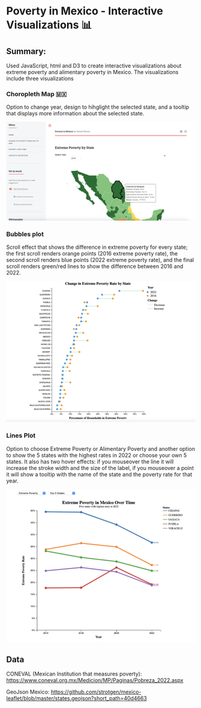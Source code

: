 # Poverty in Mexico - Interactive Visualizations 📊

## Summary:

Used JavaScript, html and D3 to create interactive visualizations about extreme poverty and alimentary poverty in Mexico. The visualizations include three visualizations

### Choropleth Map 🇲🇽

Option to change year, design to hihglight the selected state, and a tooltip that displays more information about the selected state.

![Alt text](map_example.png)

### Bubbles plot 

Scroll effect that shows the difference in extreme poverty for every state; the first scroll renders orange points (2016 extreme poverty rate), the second scroll renders blue points (2022 extreme poverty rate), and the final scroll renders green/red lines to show the difference between 2016 and 2022.

![Alt text](bubbles_example.png)

### Lines Plot

Option to choose Extreme Poverty or Alimentary Poverty and another option to show the 5 states with the highest rates in 2022 or choose your own 5 states. It also has two hover effects: if you mouseover the line it will increase the stroke width and the size of the label, if you mouseover a point it will show a tooltip with the name of the state and the poverty rate for that year.

![Alt text](lines_example.png)

## Data

CONEVAL (Mexican Institution that measures poverty): https://www.coneval.org.mx/Medicion/MP/Paginas/Pobreza_2022.aspx

GeoJson Mexico: https://github.com/strotgen/mexico-leaflet/blob/master/states.geojson?short_path=40d4663


